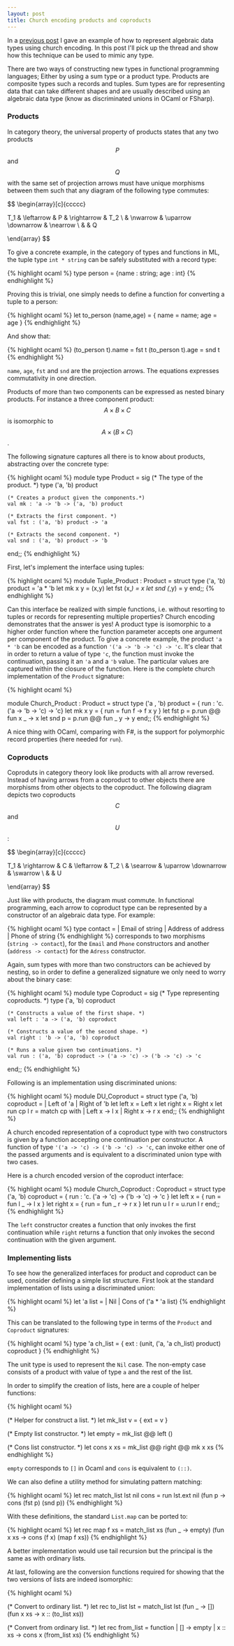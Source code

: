 ```yaml
---
layout: post
title: Church encoding products and coproducts
---
```


In a [previous
post](http://jobjo.github.io/2015/02/04/existensially-quantified-types-fsharp.html)
I gave an example of how to represent algebraic data types using church
encoding. In this post I'll pick up the thread and show how this technique can
be used to mimic any type. 

There are two ways of constructing new types in functional programming
languages; Either by using a sum type or a product type. Products are
composite types such a records and tuples. Sum types are for representing data that can take
different shapes and are usually described using an algebraic data type
(know as discriminated unions in OCaml or FSharp).

### Products
In category theory, the universal property of products states that any two
products $$P$$ and $$Q$$ with the same set of projection arrows must have unique morphisms
between them such that any diagram of the following type commutes:

$$
\begin{array}[c]{ccccc}

T_1 & \leftarrow & P        & \rightarrow  & T_2 \\
    & \nwarrow   & \uparrow \downarrow  & \nearrow    \\
    &            & Q

\end{array}
$$

To give a concrete example, in the category of types and functions in ML, the
tuple type `int * string` can be safely substituted with a record type:


{% highlight ocaml %}
type person = {name : string; age : int}
{% endhighlight %}

Proving this is trivial, one simply needs to define a function for converting
a tuple to a person:

{% highlight ocaml %}
let to_person (name,age) = { name = name; age = age }
{% endhighlight %}

And show that:

{% highlight ocaml %}
(to_person t).name = fst t
(to_person t).age  = snd t
{% endhighlight %}

`name`, `age`, `fst` and `snd` are the projection arrows. The equations
expresses commutativity in one direction.

Products of more than two components can be expressed as nested binary
products. For instance a three component product: $$A \times B \times C$$ is
isomorphic to $$A \times (B \times C)$$.

The following signature captures all there is to know about products,
abstracting over the concrete type:

{% highlight ocaml %}
module type Product = sig
    (* The type of the product. *)
    type ('a, 'b) product

    (* Creates a product given the components.*)
    val mk : 'a -> 'b -> ('a, 'b) product

    (* Extracts the first component. *)
    val fst : ('a, 'b) product -> 'a

    (* Extracts the second component. *)
    val snd : ('a, 'b) product -> 'b
end;;
{% endhighlight %}

First, let's implement the interface using tuples:

{% highlight ocaml %}
module Tuple_Product : Product = struct
    type ('a, 'b) product = 'a * 'b
    let mk x y = (x,y)
    let fst (x,_) = x
    let snd (_,y) = y
end;;
{% endhighlight %}

Can this interface be realized with simple functions, i.e. without resorting
to tuples or records for representing multiple properties? Church encoding
demonstrates that the answer is yes! A product type is isomorphic to a higher
order function where the function parameter accepts one argument per component
of the product. To give a concrete example, the product `'a * 'b` can be
encoded as a function `'('a -> 'b -> 'c) -> 'c`. It's clear that in order to
return a value of type `'c`, the function must invoke the continuation,
passing it an `'a` and a `'b` value. The particular values are captured within the closure of the
function. Here is the complete church implementation of the `Product`
signature:

{% highlight ocaml %}

module Church_Product : Product = struct
    type ('a , 'b) product = { run : 'c. ('a -> 'b -> 'c) -> 'c}
    let mk x y = { run = fun f -> f x y }
    let fst p = p.run @@ fun x _ -> x
    let snd p = p.run @@ fun _ y -> y
end;;
{% endhighlight %}

A nice thing with OCaml, comparing with F#, is the support for polymorphic
record properties (here needed for `run`).

### Coproducts
Coproduts in category theory look like products with all arrow reversed.
Instead of having arrows from a coproduct to other objects there are morphisms
from other objects to the coproduct. The following diagram depicts two
coproducts $$C$$ and $$U$$:

$$
\begin{array}[c]{ccccc}

T_1 & \rightarrow & C        & \leftarrow  & T_2 \\
    & \searrow   & \uparrow \downarrow  & \swarrow    \\
    &            & U

\end{array}
$$

Just like with products, the diagram must commute. In functional programming,
each arrow to coproduct type can be represented by a constructor of an
algebraic data type. For example:

{% highlight ocaml %}
type contact =
    | Email of string
    | Address of address
    | Phone of string
{% endhighlight %}
corresponds to two morphisms (`string -> contact`), for the `Email` and
`Phone` constructors and another (`address -> contact`) for the `Adress`
constructor.

Again, sum types with more than two constructors can be achieved by nesting,
so in order to define a generalized signature we only need to worry about the
binary case:

{% highlight ocaml %}
module type Coproduct = sig
    (* Type representing coproducts. *)
    type ('a, 'b) coproduct

    (* Constructs a value of the first shape. *)
    val left : 'a -> ('a, 'b) coproduct

    (* Constructs a value of the second shape. *)
    val right : 'b -> ('a, 'b) coproduct

    (* Runs a value given two continuations. *)
    val run : ('a, 'b) coproduct -> ('a -> 'c) -> ('b -> 'c) -> 'c
end;;
{% endhighlight %}

Following is an implementation using discriminated unions:

{% highlight ocaml %}
module DU_Coproduct = struct
    type ('a, 'b) coproduct = | Left of 'a | Right of 'b
    let left x = Left x
    let right x = Right x
    let run cp l r = 
        match cp with
        | Left x  -> l x
        | Right x -> r x
end;;
{% endhighlight %}

A church encoded representation of a coproduct type with two constructors is
given by a function accepting one continuation per constructor. A function of
type `'('a -> 'c) -> ('b -> 'c) -> 'c`, can invoke either one of the passed
arguments and is equivalent to a discriminated union type with two cases.

Here is a church encoded version of the coproduct interface:

{% highlight ocaml %}
module Church_Coproduct : Coproduct = struct
  type ('a, 'b) coproduct =
    { run : 'c. ('a -> 'c) -> ('b -> 'c) -> 'c }
  let left x = { run = fun l _ -> l x } 
  let right x = { run = fun _ r -> r x } 
  let run u l r = u.run l r
end;;  
{% endhighlight %}

The `left` constructor creates a function that only invokes the first
continuation while `right` returns a function that only invokes the second
continuation with the given argument.

### Implementing lists
To see how the generalized interfaces for product and coproduct can be used, 
consider defining a simple list structure. First look at the standard
implementation of lists using a discriminated union:


{% highlight ocaml %}
let 'a list =
    | Nil
    | Cons of ('a * 'a list) 
{% endhighlight %}

This can be translated to the following type in terms of the `Product` and
`Coproduct` signatures:

{% highlight ocaml %}
type 'a ch_list = 
    { ext : (unit, ('a, 'a ch_list) product) coproduct }
{% endhighlight %}

The unit type is used to represent the `Nil` case. The non-empty case consists
of a product with value of type `a` and the rest of the list.

In order to simplify the creation of lists, here are a couple of helper
functions:

{% highlight ocaml %}

(* Helper for construct a list. *)
let mk_list v = { ext = v }

(* Empty list constructor. *)
let empty = mk_list @@ left ()

(* Cons list constructor.  *)
let cons x xs = mk_list @@ right @@ mk x xs 
{% endhighlight %}

`empty` corresponds to `[]` in Ocaml and `cons` is equivalent to `(::)`.

We can also define a utility method for simulating pattern matching:

{% highlight ocaml %}
let rec match_list lst nil cons =
  run lst.ext 
    nil
    (fun p -> cons (fst p) (snd p))
{% endhighlight %}

With these definitions, the standard `List.map` can be ported to:

{% highlight ocaml %}
let rec map f xs =
  match_list xs 
    (fun _    -> empty)
    (fun x xs -> cons (f x) (map f xs))
{% endhighlight %}

A better implementation would use tail recursion but the principal is the same as with
ordinary lists.

At last, following are the conversion functions required for showing that the two
versions of lists are indeed isomorphic:

{% highlight ocaml %}

(* Convert to ordinary list. *)
let rec to_list lst =
  match_list lst
    (fun _    -> [])
    (fun x xs -> x :: (to_list xs))

(* Convert from ordinary list. *)
let rec from_list = function
  | []      -> empty
  | x :: xs -> cons x (from_list xs)
{% endhighlight %}

